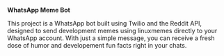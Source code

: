 **WhatsApp Meme Bot**

This project is a WhatsApp bot built using Twilio and the Reddit API, designed to send development memes using linuxmemes directly to your WhatsApp account. With just a simple message, you can receive a fresh dose of humor and developement fun facts right in your chats.
